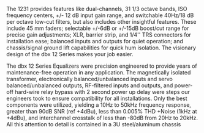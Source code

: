 The 1231 provides features like dual-channels, 31 1/3 octave bands, ISO frequency centers, +/- 12 dB input gain range, and switchable 40Hz/18 dB per octave low-cut filters, but also includes other insightful features. These include 45 mm faders; selectable +/-6dB or +/-15dB boost/cut range for precise gain adjustments; XLR, barrier strip, and 1/4'' TRS connectors for installation ease; balanced inputs and outputs for quiet operation; and chassis/signal ground lift capabilities for quick hum isolation. The visionary design of the dbx 12 Series makes your job easier.

The dbx 12 Series Equalizers were precision engineered to provide years of maintenance-free operation in any application. The magnetically isolated transformer, electronically balanced/unbalanced inputs and servo balanced/unbalanced outputs, RF-filtered inputs and outputs, and power-off hard-wire relay bypass with 2 second power up delay were steps our engineers took to ensure compatibility for all installations. Only the best components were utilized, yielding a 10Hz to 50kHz frequency response, greater than 90dB SNR (ref +4dBu), less than 0.005% THD +Noise (1kHz at +4dBu), and interchannel crosstalk of less than -80dB from 20Hz to 20kHz. All this attention to detail is contained in a 3U steel/aluminum chassis
